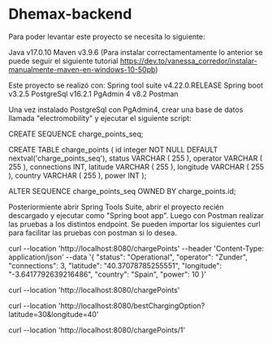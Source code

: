 # Dhemax-backend
Para poder levantar este proyecto se necesita lo siguiente:

Java v17.0.10 Maven v3.9.6 (Para instalar correctamentamente lo anterior se puede seguir el siguiente tutorial https://dev.to/vanessa_corredor/instalar-manualmente-maven-en-windows-10-50pb)

Este proyecto se realizó con: Spring tool suite v4.22.0.RELEASE Spring boot v3.2.5 PostgreSql v16.2.1 PgAdmin 4 v8.2 Postman

Una vez instalado PostgreSql con PgAdmin4, crear una base de datos llamada "electromobility" y ejecutar el siguiente script:

CREATE SEQUENCE charge_points_seq;

CREATE TABLE charge_points ( id integer NOT NULL DEFAULT nextval('charge_points_seq'), status VARCHAR ( 255 ), operator VARCHAR ( 255 ), connections INT, latitude VARCHAR ( 255 ), longitude VARCHAR ( 255 ), country VARCHAR ( 255 ), power INT );

ALTER SEQUENCE charge_points_seq OWNED BY charge_points.id;

Posteriormiente abrir Spring Tools Suite, abrir el proyecto recién descargado y ejecutar como "Spring boot app". Luego con Postman realizar las pruebas a los distintos endpoint. Se pueden importar los siguientes curl para facilitar las pruebas con postman si lo desea.

curl --location 'http://localhost:8080/chargePoints'
--header 'Content-Type: application/json'
--data '{ "status": "Operational", "operator": "Zunder", "connections": 3, "latitude": "40.37078785255551", "longitude": "-3.6417792639216486", "country": "Spain", "power": 10 }'

curl --location 'http://localhost:8080/chargePoints'

curl --location 'http://localhost:8080/bestChargingOption?latitude=30&longitude=40'

curl --location 'http://localhost:8080/chargePoints/1'
